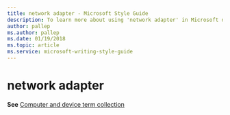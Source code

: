 ```yaml
---
title: network adapter - Microsoft Style Guide
description: To learn more about using 'network adapter' in Microsoft documents, see 'Computer and device term collection.'
author: pallep
ms.author: pallep
ms.date: 01/19/2018
ms.topic: article
ms.service: microsoft-writing-style-guide
---
```


# network adapter

**See** [Computer and device term collection](~/a-z-word-list-term-collections/term-collections/computer-device-terms.md)
